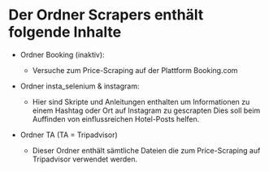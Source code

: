 # Der Ordner Scrapers enthält folgende Inhalte

- Ordner Booking (inaktiv):
    - Versuche zum Price-Scraping auf der Plattform Booking.com

- Ordner insta_selenium & instagram:
    - Hier sind Skripte und Anleitungen enthalten um Informationen zu einem Hashtag oder Ort auf Instagram zu gescrapten
      Dies soll beim Auffinden von einflussreichen Hotel-Posts helfen.

- Ordner TA (TA = Tripadvisor)
    - Dieser Ordner enthält sämtliche Dateien die zum Price-Scraping auf Tripadvisor verwendet werden. 
